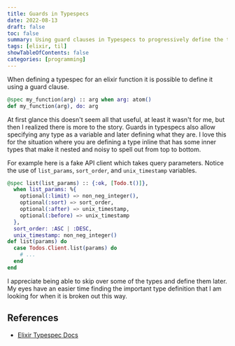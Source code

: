 ```yaml
---
title: Guards in Typespecs
date: 2022-08-13
draft: false
toc: false
summary: Using guard clauses in Typespecs to progressively define the types
tags: [elixir, til]
showTableOfContents: false
categories: [programming]
---
```


When defining a typespec for an elixir function it is possible to define it
using a guard clause.

```elixir
@spec my_function(arg) :: arg when arg: atom()
def my_function(arg), do: arg
```

At first glance this doesn't seem all that useful, at least it wasn't for me,
but then I realized there is more to the story. Guards in typespecs also allow
specifying any type as a variable and later defining what they are. I love this
for the situation where you are defining a type inline that has some inner
types that make it nested and noisy to spell out from top to bottom.

For example here is a fake API client which takes query parameters. Notice the use
of `list_params`, `sort_order`, and `unix_timestamp` variables.

```elixir
@spec list(list_params) :: {:ok, [Todo.t()]},
  when list_params: %{
    optional(:limit) => non_neg_integer(),
    optional(:sort) => sort_order,
    optional(:after) => unix_timestamp,
    optional(:before) => unix_timestamp
  },
  sort_order: :ASC | :DESC,
  unix_timestamp: non_neg_integer()
def list(params) do
  case Todos.Client.list(params) do
    # ...
  end
end
```

I appreciate being able to skip over some of the types and define them later.
My eyes have an easier time finding the important type definition that I am
looking for when it is broken out this way.

## References

* [Elixir Typespec Docs](https://hexdocs.pm/elixir/typespecs.html)


